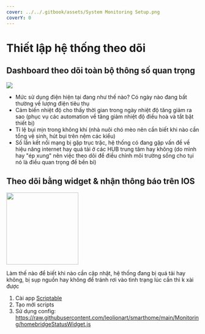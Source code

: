 ```yaml
---
cover: ../../.gitbook/assets/System Monitoring Setup.png
coverY: 0
---
```


# Thiết lập hệ thống theo dõi

## Dashboard theo dõi toàn bộ thông số quan trọng

![](https://egg.d.pr/i/zRDjAi.jpg)

* Mức sử dụng điện hiện tại đang như thế nào? Có ngày nào đang bất thường về lượng điện tiêu thụ
* Cảm biến nhiệt độ cho thấy thời gian trong ngày nhiệt độ tăng giảm ra sao (phục vụ các automation về tăng giảm nhiệt độ điều hoà và tắt bật thiết bị)
* Tỉ lệ bụi mịn trong không khí (nhà nuôi chó mèo nên cần biết khi nào cần tổng vệ sinh, hút bụi trên nệm các kiểu)
* Số lần kết nối mạng bị gặp trục trặc, hệ thống có đang gặp vấn đề về hiệu năng internet hay quá tải ở các HUB trung tâm hay không (do mình hay "ép xung" nên việc theo dõi để điều chỉnh môi trường sống cho tụi nó là điều quan trọng để bền bỉ)

## Theo dõi bằng widget & nhận thông báo trên IOS

<div align="left">

<img src="https://egg.d.pr/i/kUYfiu.jpg" alt="" width="188">

</div>

Làm thế nào để biết khi nào cần cập nhật, hệ thống đang bị quá tải hay không, bị sụp nguồn hay không để tránh rơi vào tình trạng lúc cần thì k xài được

1. Cài app [Scriptable](https://scriptable.app/)
2. Tạo mới scripts
3. Sử dụng config: https://raw.githubusercontent.com/leolionart/smarthome/main/Monitoring/homebridgeStatusWidget.js
